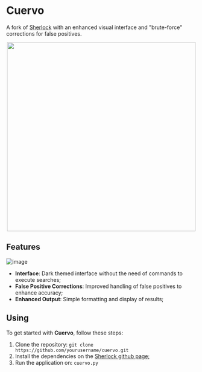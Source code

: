 # Cuervo

A fork of [Sherlock](https://github.com/sherlock-project/sherlock) with an enhanced visual interface and "brute-force" corrections for false positives.

<p align="center">
  <img src="https://github.com/user-attachments/assets/050f8c0f-65bb-4449-a7fd-51e58cc512ea" width="500"/>
</p>

## Features
![image](https://github.com/user-attachments/assets/6508b4d0-ba56-47f7-85ec-cc116d2111a1)
- **Interface**: Dark themed interface without the need of commands to execute searches;
- **False Positive Corrections**: Improved handling of false positives to enhance accuracy;
- **Enhanced Output**: Simple formatting and display of results;

## Using

To get started with **Cuervo**, follow these steps:

1. Clone the repository: `git clone https://github.com/yourusername/cuervo.git`
2. Install the dependencies on the [Sherlock github page;](https://github.com/sherlock-project/sherlock)
3. Run the application on: `cuervo.py`
